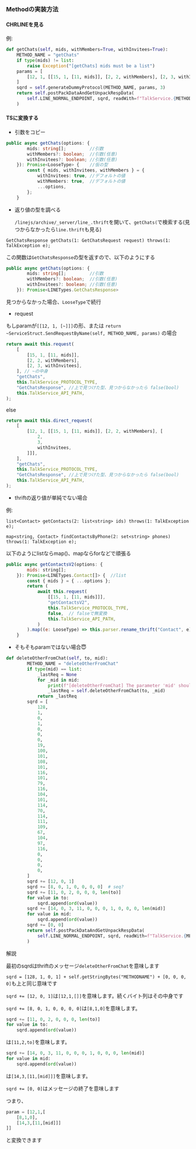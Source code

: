 ### Methodの実装方法

#### CHRLINEを見る

例:

```python
def getChats(self, mids, withMembers=True, withInvitees=True):
    METHOD_NAME = "getChats"
    if type(mids) != list:
        raise Exception("[getChats] mids must be a list")
    params = [
        [12, 1, [[15, 1, [11, mids]], [2, 2, withMembers], [2, 3, withInvitees]]]
    ]
    sqrd = self.generateDummyProtocol(METHOD_NAME, params, 3)
    return self.postPackDataAndGetUnpackRespData(
        self.LINE_NORMAL_ENDPOINT, sqrd, readWith=f"TalkService.{METHOD_NAME}"
    )
```

#### TSに変換する

- 引数をコピー

```ts
public async getChats(options: {
		mids: string[];         //引数
		withMembers?: boolean;  //引数(任意)
		withInvitees?: boolean; //引数(任意)
	}): Promise<LooseType> {    //仮の型
		const { mids, withInvitees, withMembers } = {
			withInvitees: true, //デフォルトの値
			withMembers: true,  //デフォルトの値
			...options,
		};
	}
```

- 返り値の型を調べる

  `/linejs/archive/_server/line_.thrift`を開いて、`getChats(`で検索する(見つからなかったら`line.thrift`も見る)

`GetChatsResponse getChats(1: GetChatsRequest request) throws(1: TalkException e);`

この関数は`GetChatsResponse`の型を返すので、以下のようにする

```ts
public async getChats(options: {
		mids: string[];         //引数
		withMembers?: boolean;  //引数(任意)
		withInvitees?: boolean; //引数(任意)
	}): Promise<LINETypes.GetChatsResponse>
```

見つからなかった場合、`LooseType`で続行

- request

もしparamが`[[12, 1, [~]]]`の形、または
`return ~ServiceStruct.SendRequestByName(self, METHOD_NAME, params)` の場合

```ts
return await this.request(
    [
        [15, 1, [11, mids]],
        [2, 2, withMembers],
        [2, 3, withInvitees],
    ], // ~の中身
    "getChats",
    this.TalkService_PROTOCOL_TYPE,
    "GetChatsResponse", //上で見つけた型、見つからなかったら false(bool)
    this.TalkService_API_PATH,
);
```

else

```ts
return await this.direct_request(
    [
        [12, 1, [[15, 1, [11, mids]], [2, 2, withMembers], [
            2,
            3,
            withInvitees,
        ]]],
    ],
    "getChats",
    this.TalkService_PROTOCOL_TYPE,
    "GetChatsResponse", //上で見つけた型、見つからなかったら false(bool)
    this.TalkService_API_PATH,
);
```

- thriftの返り値が単純でない場合

例:

`list<Contact> getContacts(2: list<string> ids) throws(1: TalkException e);`

`map<string, Contact> findContactsByPhone(2: set<string> phones) throws(1: TalkException e);`

以下のようにlistならmap()、mapならforなどで頑張る

```js
public async getContactsV2(options: {
		mids: string[];
	}): Promise<LINETypes.Contact[]> {  //list
		const { mids } = { ...options };
		return (
			await this.request(
				[[15, 1, [11, mids]]],
				"getContactsV2",
				this.TalkService_PROTOCOL_TYPE,
				false,  // falseで無変換
				this.TalkService_API_PATH,
			)
		).map((e: LooseType) => this.parser.rename_thrift("Contact", e));   //thriftの型をここへ
	}
```

- そもそもparamではない場合😇

```python
def deleteOtherFromChat(self, to, mid):
        METHOD_NAME = "deleteOtherFromChat"
        if type(mid) == list:
            _lastReq = None
            for _mid in mid:
                print(f"[deleteOtherFromChat] The parameter 'mid' should be str")
                _lastReq = self.deleteOtherFromChat(to, _mid)
            return _lastReq
        sqrd = [
            128,
            1,
            0,
            1,
            0,
            0,
            0,
            19,
            100,
            101,
            108,
            101,
            116,
            101,
            79,
            116,
            104,
            101,
            114,
            70,
            114,
            111,
            109,
            67,
            104,
            97,
            116,
            0,
            0,
            0,
            0,
        ]
        sqrd += [12, 0, 1]
        sqrd += [8, 0, 1, 0, 0, 0, 0]  # seq?
        sqrd += [11, 0, 2, 0, 0, 0, len(to)]
        for value in to:
            sqrd.append(ord(value))
        sqrd += [14, 0, 3, 11, 0, 0, 0, 1, 0, 0, 0, len(mid)]
        for value in mid:
            sqrd.append(ord(value))
        sqrd += [0, 0]
        return self.postPackDataAndGetUnpackRespData(
            self.LINE_NORMAL_ENDPOINT, sqrd, readWith=f"TalkService.{METHOD_NAME}"
        )
```

解説

最初のsqrdはthriftのメッセージ`deleteOtherFromChat`を意味します

`sqrd = [128, 1, 0, 1] + self.getStringBytes("METHODNAME") + [0, 0, 0, 0]`も上と同じ意味です

`sqrd += [12, 0, 1]`は`[12,1,[]]`を意味します。続くバイト列はその中身です

`sqrd += [8, 0, 1, 0, 0, 0, 0]`は`[8,1,0]`を意味します。

```py
sqrd += [11, 0, 2, 0, 0, 0, len(to)]
for value in to:
    sqrd.append(ord(value))
```

は`[11,2,to]`を意味します。

```py
sqrd += [14, 0, 3, 11, 0, 0, 0, 1, 0, 0, 0, len(mid)]
for value in mid:
    sqrd.append(ord(value))
```

は`[14,3,[11,[mid]]]`を意味します。

`sqrd += [0, 0]`はメッセージの終了を意味します

つまり、
```py
param = [12,1,[
    [8,1,0],
    [14,3,[11,[mid]]]
]]
```
と変換できます